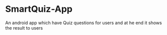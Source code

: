 # SmartQuiz-App
An android app which have Quiz questions for users and at he end it shows the result to users
